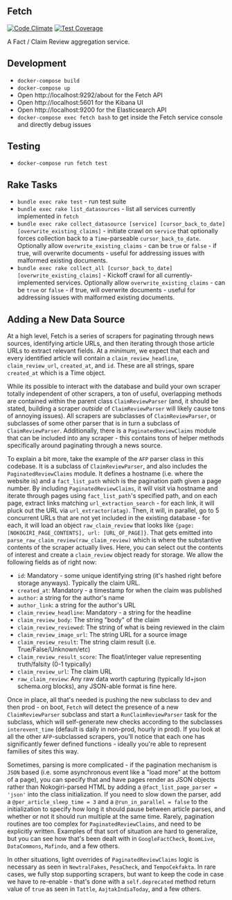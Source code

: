 ## Fetch
[![Code Climate](https://api.codeclimate.com/v1/badges/42a4437feae3058176ff/maintainability)](https://codeclimate.com/repos/5ef4a2779226cb00dd00473b/maintainability)
[![Test Coverage](https://api.codeclimate.com/v1/badges/42a4437feae3058176ff/test_coverage)](https://codeclimate.com/repos/5ef4a2779226cb00dd00473b/test_coverage)

A Fact / Claim Review aggregation service.

## Development

- `docker-compose build`
- `docker-compose up`
- Open http://localhost:9292/about for the Fetch API
- Open http://localhost:5601 for the Kibana UI
- Open http://localhost:9200 for the Elasticsearch API
- `docker-compose exec fetch bash` to get inside the Fetch service console and directly debug issues

## Testing

- `docker-compose run fetch test`

## Rake Tasks

- `bundle exec rake test` - run test suite
- `bundle exec rake list_datasources` - list all services currently implemented in `fetch`
- `bundle exec rake collect_datasource [service] [cursor_back_to_date] [overwrite_existing_claims]` - initiate crawl on `service` that optionally forces collection back to a `Time`-parseable `cursor_back_to_date`. Optionally allow `overwrite_existing_claims` - can be `true` or `false` - if true, will overwrite documents - useful for addressing issues with malformed existing documents.
- `bundle exec rake collect_all [cursor_back_to_date] [overwrite_existing_claims]` - Kickoff crawl for all currently-implemented services. Optionally allow `overwrite_existing_claims` - can be `true` or `false` - if true, will overwrite documents - useful for addressing issues with malformed existing documents.

## Adding a New Data Source

At a high level, Fetch is a series of scrapers for paginating through news sources, identifying article URLs, and then iterating through those article URLs to extract relevant fields. At a *minimum*, we expect that each and every identified article will contain a `claim_review_headline`, `claim_review_url`, `created_at`, and `id`. These are all strings, spare `created_at` which is a Time object.

While its possible to interact with the database and build your own scraper totally independent of other scrapers, a ton of useful, overlapping methods are contained within the parent class `ClaimReviewParser` (and, it should be stated, building a scraper *outside* of `ClaimReviewParser` will likely cause tons of annoying issues). All scrapers are subclasses of `ClaimReviewParser`, or subclasses of some other parser that is in turn a subclass of `ClaimReviewParser`. Additionally, there is a `PaginatedReviewClaims` module that can be included into any scraper - this contains tons of helper methods specifically around paginating through a news source. 

To explain a bit more, take the example of the `AFP` parser class in this codebase. It is a subclass of `ClaimReviewParser`, and also includes the `PaginatedReviewClaims` module. It defines a hostname (i.e. where the website is) and a `fact_list_path` which is the pagination path given a page number. By including `PaginatedReviewClaims`, it will visit via hostname and iterate through pages using `fact_list_path`'s specified path, and on each page, extract links matching `url_extraction_search` - for each link, it will pluck out the URL via `url_extractor(atag)`. Then, it will, in parallel, go to 5 concurrent URLs that are not yet included in the existing database - for each, it will load an object `raw_claim_review` that looks like `{page: [NOKOGIRI_PAGE_CONTENTS], url: [URL_OF_PAGE]}`. That gets emitted into `parse_raw_claim_review(raw_claim_review)` which is where the substantive contents of the scraper actually lives. Here, you can select out the contents of interest and create a `claim_review` object ready for storage. We allow the following fields as of right now:

- `id`: Mandatory - some unique identifying string (it's hashed right before storage anyways). Typically the claim URL.
- `created_at`: Mandatory - a timestamp for when the claim was published
- `author`: a string for the author's name
- `author_link`: a string for the author's URL
- `claim_review_headline`: Mandatory - a string for the headline
- `claim_review_body`: The string "body" of the claim
- `claim_review_reviewed`: The string of what is being reviewed in the claim
- `claim_review_image_url`: The string URL for a source image
- `claim_review_result`: The string claim result (i.e. True/False/Unknown/etc)
- `claim_review_result_score`: The float/integer value representing truth/falsity (0-1 typically)
- `claim_review_url`: The claim URL
- `raw_claim_review`: Any raw data worth capturing (typically ld+json schema.org blocks), any JSON-able format is fine here.

Once in place, all that's needed is pushing the new subclass to dev and then prod - on boot, `Fetch` will detect the presence of a new `ClaimReviewParser` subclass and start a `RunClaimReviewParser` task for the subclass, which will self-generate new checks according to the subclasses `interevent_time` (default is daily in non-prod, hourly in prod). If you look at all the other `AFP`-subclassed scrapers, you'll notice that each one has significantly fewer defined functions - ideally you're able to represent families of sites this way. 

Sometimes, parsing is more complicated - if the pagination mechanism is `JSON` based (i.e. some asynchronous event like a "load more" at the bottom of a page), you can specify that and have pages render as JSON objects rather than Nokogiri-parsed HTML by adding a `@fact_list_page_parser = 'json'` into the class initialization. If you need to slow down the parser, add a `@per_article_sleep_time = 3` and a `@run_in_parallel = false` to the initialization to specify how long it should pause between article parses, and whether or not it should run multiple at the same time. Rarely, pagination routines are too complex for `PaginatedReviewClaims`, and need to be explicitly written. Examples of that sort of situation are hard to generalize, but you can see how that's been dealt with in `GoogleFactCheck`, `BoomLive`, `DataCommons`, `Mafindo`, and a few others.

In other situations, light overrides of `PaginatedReviewClaims` logic is necessary as seen in `NewtralFakes`, `PesaCheck`, and `TempoCekfakta`. In rare cases, we fully stop supporting scrapers, but want to keep the code in case we have to re-enable - that's done with a `self.deprecated` method return value of `true` as seen in `Tattle`, `AajtakIndiaToday`, and a few others.